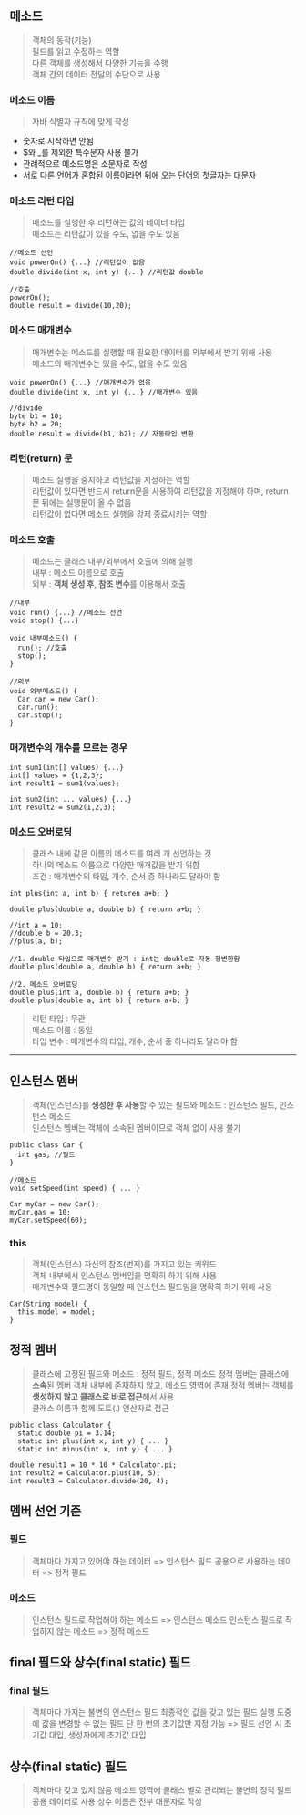 ## 메소드
> 객체의 동작(기능)  
> 필드를 읽고 수정하는 역할  
> 다른 객체를 생성해서 다양한 기능을 수행  
> 객체 간의 데이터 전달의 수단으로 사용  

### 메소드 이름
> 자바 식별자 규칙에 맞게 작성
- 숫자로 시작하면 안됨
- $와 _를 제외한 특수문자 사용 불가
- 관례적으로 메소드명은 소문자로 작성
- 서로 다른 언어가 혼합된 이름이라면 뒤에 오는 단어의 첫글자는 대문자

### 메소드 리턴 타입
> 메소드를 실행한 후 리턴하는 값의 데이터 타입  
> 메소드는 리턴값이 있을 수도, 없을 수도 있음
```
//메소드 선언
void powerOn() {...} //리턴값이 없음
double divide(int x, int y) {...} //리턴값 double
```
```
//호출
powerOn();
double result = divide(10,20);
```

### 메소드 매개변수
> 매개변수는 메소드를 실행할 때 필요한 데이터를 외부에서 받기 위해 사용  
> 메소드의 매개변수는 있을 수도, 없을 수도 있음
```
void powerOn() {...} //매개변수가 없음
double divide(int x, int y) {...} //매개변수 있음
```
```
//divide
byte b1 = 10;
byte b2 = 20;
double result = divide(b1, b2); // 자동타입 변환
```

### 리턴(return) 문
> 메소드 실행을 중지하고 리턴값을 지정하는 역할  
> 리턴값이 있다면 반드시 return문을 사용하여 리턴값을 지정해야 하며, return 문 뒤에는 실행문이 올 수 없음  
> 리턴값이 없다면 메소드 실행을 강제 종료시키는 역할

### 메소드 호출
> 메소드는 클래스 내부/외부에서 호출에 의해 실행  
> 내부 : 메소드 이름으로 호출  
> 외부 : **객체 생성 후**, **참조 변수**를 이용해서 호출
```
//내부
void run() {...} //메소드 선언
void stop() {...}

void 내부메소드() {
  run(); //호출
  stop();
}

//외부
void 외부메소드() {
  Car car = new Car();
  car.run();
  car.stop();
}
```

### 매개변수의 개수를 모르는 경우
```
int sum1(int[] values) {...}
int[] values = {1,2,3};
int result1 = sum1(values);

int sum2(int ... values) {...}
int result2 = sum2(1,2,3);
```

### 메소드 오버로딩
> 클래스 내에 같은 이름의 메소드를 여러 개 선언하는 것  
> 하나의 메소드 이름으로 다양한 매개값을 받기 위함  
> 조건 : 매개변수의 타입, 개수, 순서 중 하나라도 달라야 함
```
int plus(int a, int b) { returen a+b; }

double plus(double a, double b) { return a+b; }
```
```
//int a = 10;  
//double b = 20.3;  
//plus(a, b);

//1. double 타입으로 매개변수 받기 : int는 double로 자동 형변환함
double plus(double a, double b) { return a+b; }

//2. 메소드 오버로딩
double plus(int a, double b) { return a+b; }
double plus(double a, int b) { return a+b; }
```
> 리턴 타입 : 무관  
> 메소드 이름 : 동일  
> 타입 변수 : 매개변수의 타입, 개수, 순서 중 하나라도 달라야 함

---

## 인스턴스 멤버
> 객체(인스턴스)를 **생성한 후 사용**할 수 있는 필드와 메소드 : 인스턴스 필드, 인스턴스 메소드  
> 인스턴스 멤버는 객체에 소속된 멤버이므로 객체 없이 사용 불가
```
public class Car {
  int gas; //필드
}

//메소드
void setSpeed(int speed) { ... }
```
```
Car myCar = new Car();
myCar.gas = 10;
myCar.setSpeed(60);
```

### this
> 객체(인스턴스) 자신의 참조(번지)를 가지고 있는 키워드  
> 객체 내부에서 인스턴스 멤버임을 명확히 하기 위해 사용  
> 매개변수와 필드명이 동일할 때 인스턴스 필드임을 명확히 하기 위해 사용
```
Car(String model) {
  this.model = model;
}
```

## 정적 멤버
> 클래스에 고정된 필드와 메소드 : 정적 필드, 정적 메소드
> 정적 멤버는 클래스에 **소속**된 멤버
> 객체 내부에 존재하지 않고, 메소드 영역에 존재
> 정적 멤버는 객체를 **생성하지 않고 클래스로 바로 접근**해서 사용  
> 클래스 이름과 함께 도트(.) 연산자로 접근
```
public class Calculator {
  static double pi = 3.14;
  static int plus(int x, int y) { ... }
  static int minus(int x, int y) { ... }
```
```
double result1 = 10 * 10 * Calculator.pi;
int result2 = Calculator.plus(10, 5);
int result3 = Calculator.divide(20, 4);
```

## 멤버 선언 기준
### 필드
> 객체마다 가지고 있어야 하는 데이터 => 인스턴스 필드
> 공용으로 사용하는 데이터 => 정적 필드
### 메소드
> 인스턴스 필드로 작업해야 하는 메소드 => 인스턴스 메소드
> 인스턴스 필드로 작업하지 않는 메소드 => 정적 메소드

## final 필드와 상수(final static) 필드
### final 필드
> 객체마다 가지는 불변의 인스턴스 필드
> 최종적인 값을 갖고 있는 필드
> 실행 도중에 값을 변경할 수 없는 필드
> 단 한 번의 초기값만 지정 가능 => 필드 선언 시 초기값 대입, 생성자에게 초기값 대입

## 상수(final static) 필드
> 객체마다 갖고 있지 않음
> 메소드 영역에 클래스 별로 관리되는 불변의 정적 필드
> 공용 데이터로 사용
> 상수 이름은 전부 대문자로 작성
